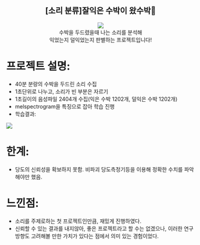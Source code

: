 <div align="center">
<h2>[소리 분류]잘익은 수박이 왔수박🍉</h2>
<img src="https://github.com/vocaltrainer/rippen_watermellon_classification/assets/127821186/80f48938-657e-47ba-b4ad-8fac06ee22f7">
<br>수박을 두드렸을때 나는 소리를 분석해 <br>익었는지 덜익었는지 판별하는 프로젝트입니다!
</div>

# 프로젝트 설명:
- 40분 분량의 수박을 두드린 소리 수집
- 1초단위로 나누고, 소리가 빈 부분은 자르기
- 1초길이의 음성파일 2404개 수집(익은 수박 1202개, 덜익은 수박 1202개)
- melspectrogram을 특징으로 잡아 학습 진행
- 학습결과:
<img src='https://github.com/vocaltrainer/rippen_watermellon_classification/assets/127821186/31e720ae-4a75-4efd-8cec-3c109c7859b9'>

# 한계:
- 당도의 신뢰성을 확보하지 못함. 비파괴 당도측정기등을 이용해 정확한 수치를 파악해야만 했음.

# 느낀점:
- 소리를 주제로하는 첫 프로젝트인만큼, 재밌게 진행하였다.
- 신뢰할 수 있는 결과를 내지않아, 좋은 프로젝트라고 할 수는 없겠으나, 이러한 연구 방향도 고려해볼 만한 가치가 있다는 점에서 의미 있는 경험이었다.
